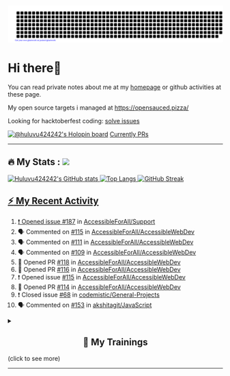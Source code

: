 ![gitartwork](gitartwork.svg)
# Hi there👋

You can read private notes about me at my [homepage](https://huluvu424242.github.io/home/) or github activities at these page.

My open source targets i managed at https://opensauced.pizza/

Looking for hacktoberfest coding: [solve issues](https://github.com/search?q=label:hacktoberfest+state:open+type:issue)

[![@huluvu424242's Holopin board](https://holopin.io/api/user/board?user=huluvu424242)](https://holopin.io/@huluvu424242)
[Currently PRs](https://hacktoberfestchecker.jenko.me/user/Huluvu424242)

---

## :fire: My Stats : <a href="https://github.com/Huluvu424242"><img src="https://img.shields.io/github/followers/Huluvu424242?label=follow&style=social" />
  
<!--p align="center"-->
<img alt="Huluvu424242's GitHub stats" src="https://github-readme-stats.vercel.app/api?username=Huluvu424242&show_icons=true&theme=vision-friendly-dark" width="33%" />
<img alt="Top Langs" src="https://github-readme-stats.vercel.app/api/top-langs/?username=Huluvu424242&layout=compact&theme=vision-friendly-dark" width="30%" />
<img alt="GitHub Streak" src="http://github-readme-streak-stats.herokuapp.com?user=Huluvu424242&theme=vision-friendly-dark&date_format=j%20M%5B%20Y%5D" width="33%" />
<!--/p-->
  
<!--script 
    type="module" 
    src='https://unpkg.com/@huluvu424242/honey-chucknorris-jokes@0.0.1/dist/honey-chucknorris-jokes/honey-chucknorris-jokes.js'>
</script>
<honey-chucknorris-jokes /-->

## :zap: My Recent Activity

<!--START_SECTION:activity-->
1. ❗️ Opened issue [#187](https://github.com/AccessibleForAll/Support/issues/187) in [AccessibleForAll/Support](https://github.com/AccessibleForAll/Support)
2. 🗣 Commented on [#115](https://github.com/AccessibleForAll/AccessibleWebDev/issues/115) in [AccessibleForAll/AccessibleWebDev](https://github.com/AccessibleForAll/AccessibleWebDev)
3. 🗣 Commented on [#111](https://github.com/AccessibleForAll/AccessibleWebDev/issues/111) in [AccessibleForAll/AccessibleWebDev](https://github.com/AccessibleForAll/AccessibleWebDev)
4. 🗣 Commented on [#109](https://github.com/AccessibleForAll/AccessibleWebDev/issues/109) in [AccessibleForAll/AccessibleWebDev](https://github.com/AccessibleForAll/AccessibleWebDev)
5. 💪 Opened PR [#118](https://github.com/AccessibleForAll/AccessibleWebDev/pull/118) in [AccessibleForAll/AccessibleWebDev](https://github.com/AccessibleForAll/AccessibleWebDev)
6. 💪 Opened PR [#116](https://github.com/AccessibleForAll/AccessibleWebDev/pull/116) in [AccessibleForAll/AccessibleWebDev](https://github.com/AccessibleForAll/AccessibleWebDev)
7. ❗️ Opened issue [#115](https://github.com/AccessibleForAll/AccessibleWebDev/issues/115) in [AccessibleForAll/AccessibleWebDev](https://github.com/AccessibleForAll/AccessibleWebDev)
8. 💪 Opened PR [#114](https://github.com/AccessibleForAll/AccessibleWebDev/pull/114) in [AccessibleForAll/AccessibleWebDev](https://github.com/AccessibleForAll/AccessibleWebDev)
9. ❗️ Closed issue [#68](https://github.com/codemistic/General-Projects/issues/68) in [codemistic/General-Projects](https://github.com/codemistic/General-Projects)
10. 🗣 Commented on [#153](https://github.com/akshitagit/JavaScript/issues/153) in [akshitagit/JavaScript](https://github.com/akshitagit/JavaScript)
<!--END_SECTION:activity-->
  
  
<details>   
  <summary> <h2 align="center">🌱 My Trainings</h2> (click to see more)</summary>
  
  <a  target="_blank" href="https://www.flickr.com/photos/huluvu424242/albums/72157628149627159" title="Zertifikate"><img src="https://live.staticflickr.com/7007/6401185011_d67d8dd4e4_c.jpg" width="100%" height="10%" alt="Zertifikate"></a>
  
</details>


--- 



<!--
**Huluvu424242/huluvu424242** is a ✨ _special_ ✨ repository because its `README.md` (this file) appears on your GitHub profile.

Here are some ideas to get you started:

- 🔭 I’m currently working on ...
- 🌱 I’m currently learning ...
- 👯 I’m looking to collaborate on ...
- 🤔 I’m looking for help with ...
- 💬 Ask me about ...
- 📫 How to reach me: ...
- 😄 Pronouns: ...
- ⚡ Fun fact: ...
-->
